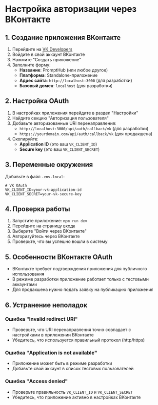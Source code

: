 # Настройка авторизации через ВКонтакте

## 1. Создание приложения ВКонтакте

1. Перейдите на [VK Developers](https://vk.com/dev)
2. Войдите в свой аккаунт ВКонтакте
3. Нажмите "Создать приложение"
4. Заполните форму:
   - **Название**: PromptHub (или любое другое)
   - **Платформа**: Standalone-приложение
   - **Адрес сайта**: `http://localhost:3000` (для разработки)
   - **Базовый домен**: `localhost` (для разработки)

## 2. Настройка OAuth

1. В настройках приложения перейдите в раздел "Настройки"
2. Найдите секцию "Авторизация пользователя"
3. Добавьте авторизованные URI перенаправления:
   - `http://localhost:3000/api/auth/callback/vk` (для разработки)
   - `https://yourdomain.com/api/auth/callback/vk` (для продакшена)
4. Скопируйте:
   - **Application ID** (это ваш `VK_CLIENT_ID`)
   - **Secure key** (это ваш `VK_CLIENT_SECRET`)

## 3. Переменные окружения

Добавьте в файл `.env.local`:

```env
# VK OAuth
VK_CLIENT_ID=your-vk-application-id
VK_CLIENT_SECRET=your-vk-secure-key
```

## 4. Проверка работы

1. Запустите приложение: `npm run dev`
2. Перейдите на страницу входа
3. Выберите "Войти через ВКонтакте"
4. Авторизуйтесь через ВКонтакте
5. Проверьте, что вы успешно вошли в систему

## 5. Особенности ВКонтакте OAuth

- ВКонтакте требует подтверждения приложения для публичного использования
- В режиме разработки приложение работает только с тестовыми аккаунтами
- Для продакшена нужно подать заявку на публикацию приложения

## 6. Устранение неполадок

### Ошибка "Invalid redirect URI"
- Проверьте, что URI перенаправления точно совпадает с настройками в приложении ВКонтакте
- Убедитесь, что используется правильный протокол (http/https)

### Ошибка "Application is not available"
- Приложение может быть в режиме разработки
- Добавьте свой аккаунт в список тестовых пользователей

### Ошибка "Access denied"
- Проверьте правильность `VK_CLIENT_ID` и `VK_CLIENT_SECRET`
- Убедитесь, что приложение активно в настройках ВКонтакте
